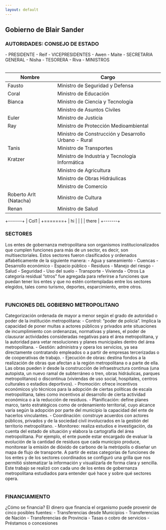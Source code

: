 ```yaml
---
layout: default
---
```

<h2>Gobierno de Blair Sander</h2>

<h3>AUTORIDADES: CONSEJO DE ESTADO</h3>
- PRESIDENTE
  - Reif
- VICEPRESIDENTES
  - Awen
  - Maite
- SECRETARIA GENERAL 
  - Nisha
- TESORERA
  - Riva
- MINISTROS
<br>&nbsp;

| Nombre     | Cargo     |
|-------|-------|
| Fausto | Ministro de Seguridad y Defensa| 
| Coral | Ministro de Educación|
| Bianca| Ministro de Ciencia y Tecnología|
| | Ministro de Asuntos Civiles|
| Euler | Ministro de Justicia|
| Ray | Ministro de Protección Medioambiental|
| | Ministro de Construcción y Desarrollo Urbano - Rural	|
| Tanis| Ministro de Transportes|
| Kratzer | Ministro de Industria y Tecnología Informática|
| | Ministro de Agricultura	|
| | Ministro de Obras Hidráulicas	|
| | Ministro de Comercio	|
| Roberto Arlt (Natacha)| Ministro de Cultura|
| Renan| Ministro de Salud|
 
+-------+
| Col1  |
+=======+
| hi    |
|       |
| there |
+-------+

<h3>SECTORES</h3>
Los entes de gobernanza metropolitana son organismos
institucionalizados que cumplen funciones para más de un sector, es decir, son multisectoriales.
Estos sectores fueron clasificados y ordenados alfabéticamente de la siguiente manera:
- Agua y saneamiento
- Cuencas
- Desarrollo económico
- Espacio público
- Residuos
- Manejo del riesgo
- Salud
- Seguridad
- Uso del suelo
- Transporte
- Vivienda
- Otros
La categoría residual “otros” fue agregada para referirse a funciones que puedan tener los
entes y que no estén contempladas entre los sectores elegidos, tales como turismo, deportes,
esparcimiento, entre otros. 
<br>&nbsp;
<h3>FUNCIONES DEL GOBIERNO METROPOLITANO</h3>
Categorización ordenada de mayor a menor según el grado de autoridad o poder de la institución metropolitana:
- Control: “poder de policía”. Implica la capacidad de poner multas a actores públicos y
privados ante situaciones de incumplimiento con ordenanzas, normativas y planes, el
poder de clausurar actividades consideradas negativas para el área metropolitana, y la
autoridad para vetar resoluciones y planes municipales dentro del área metropolitana.
- Gestión: administra y opera los servicios, ya sea directamente contratando empleados o a
partir de empresas tercerizadas o de cooperativas de trabajo.
- Ejecución de obras: destina fondos a la realización de obras que afectan a la región
metropolitana o a parte de ella. Las obras pueden ir desde la construcción de
infraestructura continua (una autopista, un nuevo ramal de subterráneo o tren, obras
hidráulicas, parques metropolitanos) o discontinua (viviendas de uso social, hospitales,
centros culturales o estadios deportivos).
- Promoción: ofrece incentivos económicos y/o técnicos para la adopción de ciertas
políticas de escala metropolitana, tales como incentivos al desarrollo de cierta actividad
económica o a la reducción de residuos.
- Planificación: define planes marco, tanto estratégicos como de ordenamiento territorial,
cuyo alcance varía según la adopción por parte del municipio la capacidad del ente de
hacerlos vinculantes.
- Coordinación: construye acuerdos con actores públicos, privados y de la sociedad civil
involucrados en la gestión del territorio metropolitano.
- Monitoreo: realiza estudios e investigación, da cuenta del estado de situación y elabora la
cartografía del área metropolitana. Por ejemplo, el ente puede estar encargado de evaluar
la evolución de la cantidad de residuos que cada municipio produce, monitorear la
emisión de dióxido de carbono de la metrópolis o diseñar un mapa de flujo de transporte.
A partir de estas categorías de funciones de los entes y de los sectores coordinados se
configuró una grilla que nos permitió sistematizar la información y visualizarla de forma clara y
sencilla. Este trabajo se realizó con cada uno de los entes de gobernanza metropolitana estudiados
para entender qué hace y sobre qué sectores opera. 
<br>&nbsp;
<h3>FINANCIAMIENTO</h3>
¿Cómo se financia?
El dinero que financia el organismo puede provenir de cinco posibles fuentes:
- Transferencias desde Municipios
- Transferencias de Nación
- Transferencias de Provincia
- Tasas o cobro de servicios
- Préstamos o concesiones



